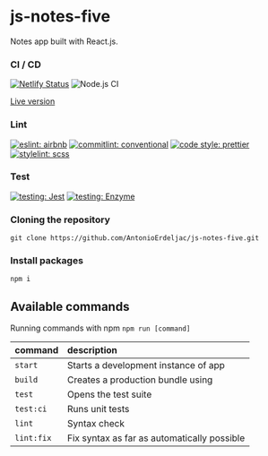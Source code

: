 # js-notes-five

Notes app built with React.js.

### CI / CD
[![Netlify Status](https://api.netlify.com/api/v1/badges/ab52a7c3-83be-4bfa-9d37-f6d99dab096d/deploy-status)](https://app.netlify.com/sites/tender-ritchie-877c56/deploys)
![Node.js CI](https://github.com/AntonioErdeljac/js-web-rimac/workflows/Node.js%20CI/badge.svg)

[Live version](https://tender-ritchie-877c56.netlify.app)

### Lint
[![eslint: airbnb](https://img.shields.io/badge/Eslint-Airbnb-red?logo=airbnb&style=flat)](https://github.com/airbnb/javascript)
[![commitlint: conventional](https://img.shields.io/badge/Commitlint-Conventional-red?logo=commitlint&style=flat)](https://github.com/conventional-changelog/commitlint)
[![code style: prettier](https://img.shields.io/badge/Code%20Style-Prettier-red?logo=prettier&style=flat)](https://github.com/prettier/prettier)
[![stylelint: scss](https://img.shields.io/badge/Stylelint-SCSS-red?logo=stylelint&style=flat)](https://github.com/bjankord/stylelint-config-sass-guidelines#readme)

### Test
[![testing: Jest](https://img.shields.io/badge/Tests-Jest-red?logo=jest&style=flat)](https://github.com/facebook/jest)
[![testing: Enzyme](https://img.shields.io/badge/Tests-Enzyme-red?logo=enzyme&style=flat)](https://github.com/enzymejs/enzyme)

### Cloning the repository

```shell
git clone https://github.com/AntonioErdeljac/js-notes-five.git
```

### Install packages


```shell
npm i
```

## Available commands

Running commands with npm `npm run [command]`

| command            | description                                                   |
| :----------------- | :-------------------------------------------------------------|
| `start`            | Starts a development instance of app                          |
| `build`            | Creates a production bundle using                             |
| `test`             | Opens the test suite                                          |
| `test:ci`          | Runs unit tests                                               |
| `lint`             | Syntax check                                                  |
| `lint:fix`         | Fix syntax as far as automatically possible                   |
